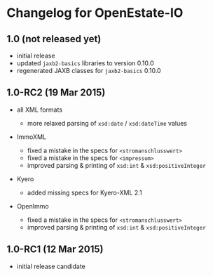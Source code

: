 Changelog for OpenEstate-IO
===========================

1.0 (not released yet)
----------------------

-   initial release
-   updated `jaxb2-basics` libraries to version 0.10.0
-   regenerated JAXB classes for `jaxb2-basics` 0.10.0


1.0-RC2 (19 Mar 2015)
--------------------------

-   all XML formats
    -   more relaxed parsing of `xsd:date` / `xsd:dateTime` values

-   ImmoXML
    -   fixed a mistake in the specs for `<stromanschlusswert>`
    -   fixed a mistake in the specs for `<impressum>`
    -   improved parsing & printing of `xsd:int` & `xsd:positiveInteger`

-   Kyero
    -   added missing specs for Kyero-XML 2.1

-   OpenImmo
    -   fixed a mistake in the specs for `<stromanschlusswert>`
    -   improved parsing & printing of `xsd:int` & `xsd:positiveInteger`


1.0-RC1 (12 Mar 2015)
--------------------

-   initial release candidate
